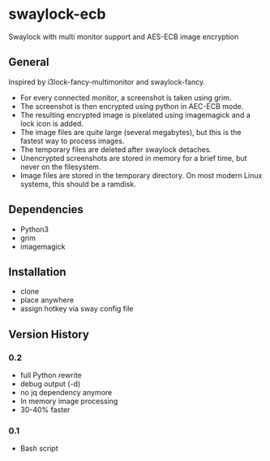# swaylock-ecb
Swaylock with multi monitor support and AES-ECB image encryption

## General
Inspired by i3lock-fancy-multimonitor and swaylock-fancy.

- For every connected monitor, a screenshot is taken using grim.
- The screenshot is then encrypted using python in AEC-ECB mode.
- The resulting encrypted image is pixelated using imagemagick and a lock icon is added.
- The image files are quite large (several megabytes), but this is the fastest way to process images.
- The temporary files are deleted after swaylock detaches.
- Unencrypted screenshots are stored in memory for a brief time, but never on the filesystem.
- Image files are stored in the temporary directory. On most modern Linux systems, this should be a ramdisk.

## Dependencies

- Python3
- grim 
- imagemagick

## Installation

- clone
- place anywhere
- assign hotkey via sway config file


## Version History

### 0.2
- full Python rewrite
- debug output (-d)
- no jq dependency anymore
- In memory image processing
- 30-40% faster

### 0.1
- Bash script